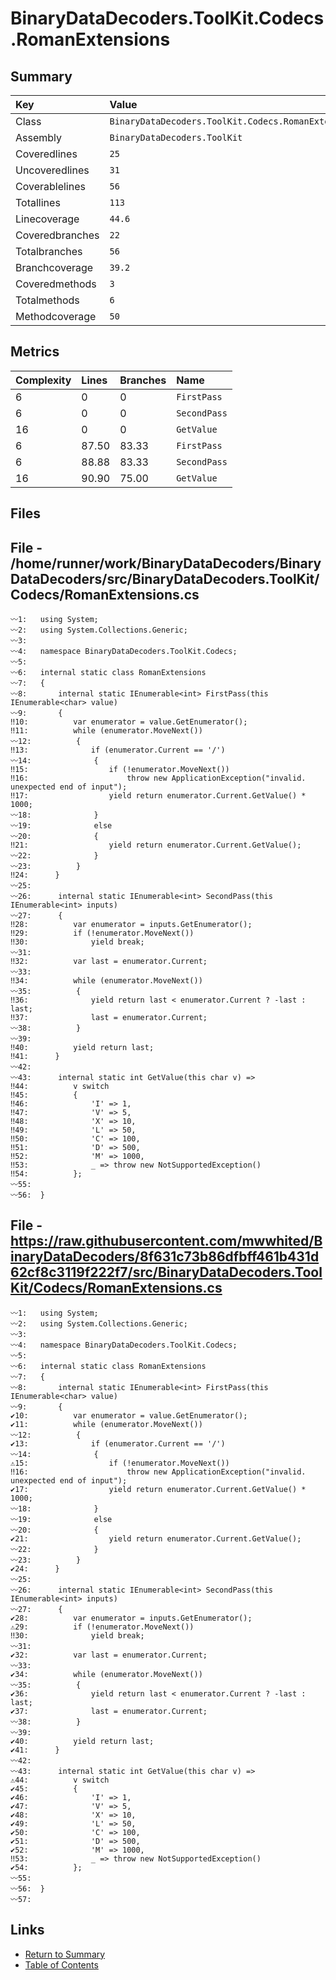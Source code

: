 ﻿# BinaryDataDecoders.ToolKit.Codecs.RomanExtensions

## Summary

| Key             | Value                                               |
| :-------------- | :-------------------------------------------------- |
| Class           | `BinaryDataDecoders.ToolKit.Codecs.RomanExtensions` |
| Assembly        | `BinaryDataDecoders.ToolKit`                        |
| Coveredlines    | `25`                                                |
| Uncoveredlines  | `31`                                                |
| Coverablelines  | `56`                                                |
| Totallines      | `113`                                               |
| Linecoverage    | `44.6`                                              |
| Coveredbranches | `22`                                                |
| Totalbranches   | `56`                                                |
| Branchcoverage  | `39.2`                                              |
| Coveredmethods  | `3`                                                 |
| Totalmethods    | `6`                                                 |
| Methodcoverage  | `50`                                                |

## Metrics

| Complexity | Lines | Branches | Name         |
| :--------- | :---- | :------- | :----------- |
| 6          | 0     | 0        | `FirstPass`  |
| 6          | 0     | 0        | `SecondPass` |
| 16         | 0     | 0        | `GetValue`   |
| 6          | 87.50 | 83.33    | `FirstPass`  |
| 6          | 88.88 | 83.33    | `SecondPass` |
| 16         | 90.90 | 75.00    | `GetValue`   |

## Files

## File - /home/runner/work/BinaryDataDecoders/BinaryDataDecoders/src/BinaryDataDecoders.ToolKit/Codecs/RomanExtensions.cs

```CSharp
〰1:   using System;
〰2:   using System.Collections.Generic;
〰3:   
〰4:   namespace BinaryDataDecoders.ToolKit.Codecs;
〰5:   
〰6:   internal static class RomanExtensions
〰7:   {
〰8:       internal static IEnumerable<int> FirstPass(this IEnumerable<char> value)
〰9:       {
‼10:          var enumerator = value.GetEnumerator();
‼11:          while (enumerator.MoveNext())
〰12:          {
‼13:              if (enumerator.Current == '/')
〰14:              {
‼15:                  if (!enumerator.MoveNext())
‼16:                      throw new ApplicationException("invalid. unexpected end of input");
‼17:                  yield return enumerator.Current.GetValue() * 1000;
〰18:              }
〰19:              else
〰20:              {
‼21:                  yield return enumerator.Current.GetValue();
〰22:              }
〰23:          }
‼24:      }
〰25:  
〰26:      internal static IEnumerable<int> SecondPass(this IEnumerable<int> inputs)
〰27:      {
‼28:          var enumerator = inputs.GetEnumerator();
‼29:          if (!enumerator.MoveNext())
‼30:              yield break;
〰31:  
‼32:          var last = enumerator.Current;
〰33:  
‼34:          while (enumerator.MoveNext())
〰35:          {
‼36:              yield return last < enumerator.Current ? -last : last;
‼37:              last = enumerator.Current;
〰38:          }
〰39:  
‼40:          yield return last;
‼41:      }
〰42:  
〰43:      internal static int GetValue(this char v) =>
‼44:          v switch
‼45:          {
‼46:              'I' => 1,
‼47:              'V' => 5,
‼48:              'X' => 10,
‼49:              'L' => 50,
‼50:              'C' => 100,
‼51:              'D' => 500,
‼52:              'M' => 1000,
‼53:              _ => throw new NotSupportedException()
‼54:          };
〰55:  
〰56:  }
```

## File - https://raw.githubusercontent.com/mwwhited/BinaryDataDecoders/8f631c73b86dfbff461b431d62cf8c3119f222f7/src/BinaryDataDecoders.ToolKit/Codecs/RomanExtensions.cs

```CSharp
〰1:   using System;
〰2:   using System.Collections.Generic;
〰3:   
〰4:   namespace BinaryDataDecoders.ToolKit.Codecs;
〰5:   
〰6:   internal static class RomanExtensions
〰7:   {
〰8:       internal static IEnumerable<int> FirstPass(this IEnumerable<char> value)
〰9:       {
✔10:          var enumerator = value.GetEnumerator();
✔11:          while (enumerator.MoveNext())
〰12:          {
✔13:              if (enumerator.Current == '/')
〰14:              {
⚠15:                  if (!enumerator.MoveNext())
‼16:                      throw new ApplicationException("invalid. unexpected end of input");
✔17:                  yield return enumerator.Current.GetValue() * 1000;
〰18:              }
〰19:              else
〰20:              {
✔21:                  yield return enumerator.Current.GetValue();
〰22:              }
〰23:          }
✔24:      }
〰25:  
〰26:      internal static IEnumerable<int> SecondPass(this IEnumerable<int> inputs)
〰27:      {
✔28:          var enumerator = inputs.GetEnumerator();
⚠29:          if (!enumerator.MoveNext())
‼30:              yield break;
〰31:  
✔32:          var last = enumerator.Current;
〰33:  
✔34:          while (enumerator.MoveNext())
〰35:          {
✔36:              yield return last < enumerator.Current ? -last : last;
✔37:              last = enumerator.Current;
〰38:          }
〰39:  
✔40:          yield return last;
✔41:      }
〰42:  
〰43:      internal static int GetValue(this char v) =>
⚠44:          v switch
✔45:          {
✔46:              'I' => 1,
✔47:              'V' => 5,
✔48:              'X' => 10,
✔49:              'L' => 50,
✔50:              'C' => 100,
✔51:              'D' => 500,
✔52:              'M' => 1000,
‼53:              _ => throw new NotSupportedException()
✔54:          };
〰55:  
〰56:  }
〰57:  
```

## Links

* [Return to Summary](Summary.md)
* [Table of Contents](../TOC.md)

